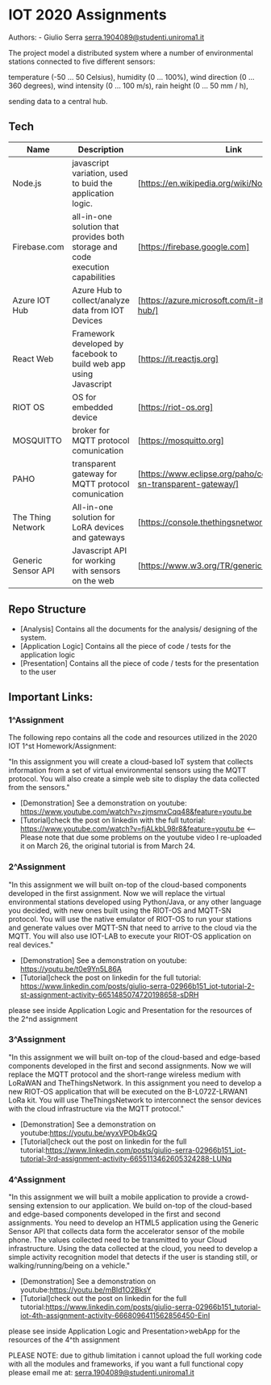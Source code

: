 # IOT 2020 Assignments
Authors: 
    - Giulio Serra serra.1904089@studenti.uniroma1.it
    
The project model a distributed system where a number of environmental stations connected to five different sensors:

temperature (-50 ... 50 Celsius),
humidity (0 ... 100%),
wind direction (0 ... 360 degrees),
wind intensity (0 ... 100 m/s),
rain height (0 ... 50 mm / h),

sending data to a central hub.

## Tech

| Name |Description | Link |
| ------ | ------ |------|
| Node.js | javascript variation, used to buid the application logic.|[https://en.wikipedia.org/wiki/Node.js] |
| Firebase.com |all-in-one solution that provides both storage and code execution capabilities| [https://firebase.google.com] 
| Azure IOT Hub| Azure Hub to collect/analyze data from IOT Devices |[https://azure.microsoft.com/it-it/services/iot-hub/] |
| React Web| Framework developed by facebook to build web app using Javascript |[https://it.reactjs.org] |
| RIOT OS| OS for embedded device|[https://riot-os.org] |
| MOSQUITTO| broker for MQTT protocol comunication|[https://mosquitto.org] |
| PAHO| transparent gateway for MQTT protocol comunication|[https://www.eclipse.org/paho/components/mqtt-sn-transparent-gateway/] |
| The Thing Network|All-in-one solution for LoRA devices and gateways|[https://console.thethingsnetwork.org] |
| Generic Sensor API| Javascript API for working with sensors on the web|[https://www.w3.org/TR/generic-sensor/] |

## Repo Structure

* [Analysis] Contains all the documents for the analysis/ designing of the system.
* [Application Logic] Contains all the piece of code / tests for the application logic
* [Presentation] Contains all the piece of code / tests for the presentation to the user

## Important Links:
### 1^Assignment

The following repo contains all the code and resources utilized in the 2020 IOT 1^st Homework/Assignment:

"In this assignment you will create a cloud-based IoT system that collects information from a set of virtual environmental sensors using the MQTT protocol. You will also create a simple web site to display the data collected from the sensors."

* [Demonstration] See a demonstration on youtube: https://www.youtube.com/watch?v=zjmsmxCqq48&feature=youtu.be
* [Tutorial]check the post on linkedin with the full tutorial: https://www.youtube.com/watch?v=fjALkbL98r8&feature=youtu.be <-- Please note that due some problems on the youtube video I re-uploaded it on March 26, the original tutorial is from March 24.

### 2^Assignment

"In this assignment we will built on-top of the cloud-based components developed in the first assignment. Now we will replace the virtual environmental stations developed using Python/Java, or any other language you decided, with new ones built using the RIOT-OS and MQTT-SN protocol. You will use the native emulator of RIOT-OS to run your stations and generate values over MQTT-SN that need to arrive to the cloud via the MQTT. You will also use IOT-LAB to execute your RIOT-OS application on real devices."

* [Demonstration] See a demonstration on youtube: https://youtu.be/t0e9Yn5L86A
* [Tutorial]check the post on linkedin for the full tutorial: https://www.linkedin.com/posts/giulio-serra-02966b151_iot-tutorial-2-st-assignment-activity-6651485074720198658-sDRH

please see inside Application Logic and Presentation for the resources of the 2^nd assignment

### 3^Assignment

"In this assignment we will built on-top of the cloud-based and edge-based components developed in the first and second assignments. Now we will replace the MQTT protocol and the short-range wireless medium with LoRaWAN and TheThingsNetwork. In this assignment you need to develop a new RIOT-OS application that will be executed on the B-L072Z-LRWAN1 LoRa kit. You will use TheThingsNetwork to interconnect the sensor devices with the cloud infrastructure via the MQTT protocol."

* [Demonstration] See a demonstration on youtube:https://youtu.be/wyxVPOb4kGQ
* [Tutorial]check out the post on linkedin for the full tutorial:https://www.linkedin.com/posts/giulio-serra-02966b151_iot-tutorial-3rd-assignment-activity-6655113462605324288-LUNq

### 4^Assignment

"In this assignment we will built a mobile application to provide a crowd-sensing extension to our application. We build on-top of the cloud-based and edge-based components developed in the first and second assignments.
You need to develop an HTML5 application using the Generic Sensor API that collects data form the accelerator sensor of the mobile phone.
The values collected need to be transmitted to your Cloud infrastructure.
Using the data collected at the cloud, you need to develop a simple activity recognition model that detects if the user is standing still, or walking/running/being on a vehicle."

* [Demonstration] See a demonstration on youtube:https://youtu.be/mBld1O2BksY
* [Tutorial]check out the post on linkedin for the full tutorial:https://www.linkedin.com/posts/giulio-serra-02966b151_tutorial-iot-4th-assignment-activity-6668096411562856450-EinI

please see inside Application Logic and Presentation>webApp for the resources of the 4^th assignment



PLEASE NOTE: due to github limitation i cannot upload the full working code with all the modules and frameworks, if you want a full functional copy please email me at: serra.1904089@studenti.uniroma1.it
